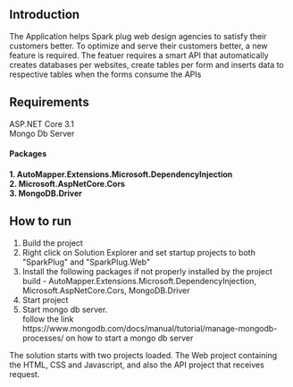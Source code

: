 <h2>Introduction</h2>
The Application helps Spark plug web design agencies to satisfy their customers better. To optimize and serve their customers better, a new feature is required. The featuer requires a smart API that automatically creates databases per websites, create tables per form and inserts data to respective tables when the forms consume the APIs

<h2>Requirements</h2>
ASP.NET Core 3.1 <br>
Mongo Db Server
<h4>Packages<h4>
<p>
1. AutoMapper.Extensions.Microsoft.DependencyInjection <br>
2. Microsoft.AspNetCore.Cors <br>
3. MongoDB.Driver<br>
  </p>

  
  <h2>How to run</h2>
  <ol>
    <li>Build the project</li>
    <li>Right click on Solution Explorer and set startup projects to both "SparkPlug" and "SparkPlug.Web"</li>
    <li>Install the following packages if not properly installed by the project build - AutoMapper.Extensions.Microsoft.DependencyInjection, Microsoft.AspNetCore.Cors, MongoDB.Driver
    <li>Start project</li>
    <li>Start mongo db server.  <br>
      follow the link https://www.mongodb.com/docs/manual/tutorial/manage-mongodb-processes/ on how to start a mongo db server
    </li>
  </ol>
  
  The solution starts with two projects loaded. The Web project containing the HTML, CSS and Javascript, and also the API project that receives request.
